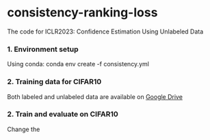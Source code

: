 # consistency-ranking-loss
The code for ICLR2023: Confidence Estimation Using Unlabeled Data

### 1. Environment setup ###
Using conda:
conda env create -f consistency.yml

### 2. Training data for CIFAR10 ###
Both labeled and unlabeled data are available on [Google Drive](https://drive.google.com/file/d/1WpWVMyn8qEcKT77DIZAyMqcogJNhjVha/view?usp=sharing)  

### 2. Train and evaluate on CIFAR10 ###
Change the 
